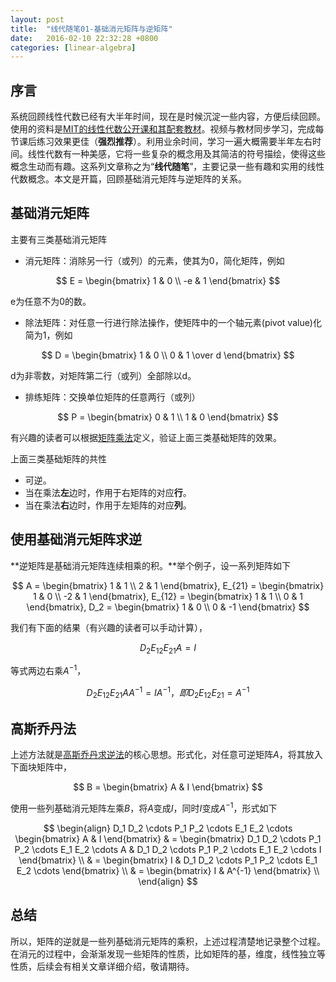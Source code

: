 ```yaml
---
layout: post
title:  "线代随笔01-基础消元矩阵与逆矩阵"
date:   2016-02-10 22:32:28 +0800
categories: [linear-algebra]
---
```


## 序言
系统回顾线性代数已经有大半年时间，现在是时候沉淀一些内容，方便后续回顾。使用的资料是[MIT的线性代数公开课和其配套教材](http://ocw.mit.edu/courses/mathematics/18-06-linear-algebra-spring-2010/video-lectures/)。视频与教材同步学习，完成每节课后练习效果更佳（**强烈推荐**）。利用业余时间，学习一遍大概需要半年左右时间。线性代数有一种美感，它将一些复杂的概念用及其简洁的符号描绘，使得这些概念生动而有趣。这系列文章称之为“**线代随笔**”，主要记录一些有趣和实用的线性代数概念。本文是开篇，回顾基础消元矩阵与逆矩阵的关系。

## 基础消元矩阵
主要有三类基础消元矩阵

* 消元矩阵：消除另一行（或列）的元素，使其为0，简化矩阵，例如

$$ E =
\begin{bmatrix}
1 & 0 \\ -e & 1
\end{bmatrix}
$$

e为任意不为0的数。

* 除法矩阵：对任意一行进行除法操作，使矩阵中的一个轴元素(pivot value)化简为1，例如

$$ D =
\begin{bmatrix}
1 & 0 \\ 0 & 1 \over d
\end{bmatrix}
$$

d为非零数，对矩阵第二行（或列）全部除以d。


* 排练矩阵：交换单位矩阵的任意两行（或列）

$$ P =
\begin{bmatrix}
0 & 1 \\ 1 & 0
\end{bmatrix}
$$

有兴趣的读者可以根据[矩阵乘法](https://en.wikipedia.org/wiki/Matrix_multiplication)定义，验证上面三类基础矩阵的效果。

上面三类基础矩阵的共性

* 可逆。
* 当在乘法**左**边时，作用于右矩阵的对应**行**。
* 当在乘法**右**边时，作用于左矩阵的对应**列**。


## 使用基础消元矩阵求逆

**逆矩阵是基础消元矩阵连续相乘的积。**举个例子，设一系列矩阵如下

$$ A = 
\begin{bmatrix}
1 & 1 \\ 2 & 1
\end{bmatrix},
E_{21} = 
\begin{bmatrix}
1 & 0 \\ -2 & 1
\end{bmatrix},
E_{12} = 
\begin{bmatrix}
1 & 1 \\ 0 & 1
\end{bmatrix},
D_2 = 
\begin{bmatrix}
1 & 0 \\ 0 & -1
\end{bmatrix}
$$

我们有下面的结果（有兴趣的读者可以手动计算），

$$
D_2E_{12}E_{21}A=I
$$

等式两边右乘$A^{-1}$，

$$
D_2E_{12}E_{21}AA^{-1}=IA^{-1}，即 D_2E_{12}E_{21}=A^{-1}
$$

## 高斯乔丹法
上述方法就是[高斯乔丹求逆法](https://en.wikipedia.org/wiki/Gaussian_elimination#Finding_the_inverse_of_a_matrix)的核心思想。形式化，对任意可逆矩阵$A$，将其放入下面块矩阵中，

$$
B = \begin{bmatrix}
A & I
\end{bmatrix}
$$

使用一些列基础消元矩阵左乘$B$，将$A$变成$I$，同时$I$变成$A^{-1}$，形式如下

$$
\begin{align}
	D_1 D_2 \cdots P_1 P_2 \cdots E_1 E_2 \cdots
	\begin{bmatrix}
	A & I
	\end{bmatrix} 
	& =  \begin{bmatrix}
	D_1 D_2 \cdots P_1 P_2 \cdots E_1 E_2 \cdots A & D_1 D_2 \cdots P_1 P_2 \cdots E_1 E_2 \cdots I
	\end{bmatrix} \\
	& = \begin{bmatrix}
	I & D_1 D_2 \cdots P_1 P_2 \cdots E_1 E_2 \cdots
	\end{bmatrix} \\ 
	& = \begin{bmatrix}
	I & A^{-1}
	\end{bmatrix} \\ 
\end{align}
$$

## 总结
所以，矩阵的逆就是一些列基础消元矩阵的乘积，上述过程清楚地记录整个过程。在消元的过程中，会渐渐发现一些矩阵的性质，比如矩阵的基，维度，线性独立等性质，后续会有相关文章详细介绍，敬请期待。




